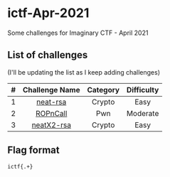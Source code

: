 # ictf-Apr-2021

Some challenges for Imaginary CTF - April 2021


## List of challenges

(I'll be updating the list as I keep adding challenges)

| # | Challenge Name | Category | Difficulty |
|:-:|:--------------:|:--------:|:----------:|
| 1 | [neat-rsa](../main/neat-rsa/README.md) | Crypto | Easy |
| 2 | [ROPnCall](../main/ROPnCall/README.md) | Pwn | Moderate |
| 3 | [neatX2-rsa](../main/neatX2-rsa/README.md) | Crypto | Easy |

## Flag format

`ictf{.+}`
